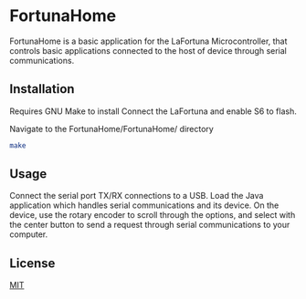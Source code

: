 # FortunaHome

FortunaHome is a basic application for the LaFortuna Microcontroller, that controls basic applications connected to the host of device through serial communications.

## Installation

Requires GNU Make to install
Connect the LaFortuna and enable S6 to flash.

Navigate to the FortunaHome/FortunaHome/ directory
```bash
make
```

## Usage
Connect the serial port TX/RX connections to a USB.
Load the Java application which handles serial communications and its device.
On the device, use the rotary encoder to scroll through the options, and select with the center button to send a request through serial communications to your computer.

## License
[MIT](https://choosealicense.com/licenses/mit/)

